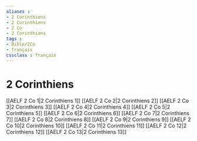 ```yaml
---
aliases : 
- 2 Corinthiens
- 2 Corinthiens
- 2 Co
- 2 Corinthians
tags : 
- Bible/2Co
- français
cssclass : français
---
```


# 2 Corinthiens

[[AELF 2 Co 1|2 Corinthiens 1]]
[[AELF 2 Co 2|2 Corinthiens 2]]
[[AELF 2 Co 3|2 Corinthiens 3]]
[[AELF 2 Co 4|2 Corinthiens 4]]
[[AELF 2 Co 5|2 Corinthiens 5]]
[[AELF 2 Co 6|2 Corinthiens 6]]
[[AELF 2 Co 7|2 Corinthiens 7]]
[[AELF 2 Co 8|2 Corinthiens 8]]
[[AELF 2 Co 9|2 Corinthiens 9]]
[[AELF 2 Co 10|2 Corinthiens 10]]
[[AELF 2 Co 11|2 Corinthiens 11]]
[[AELF 2 Co 12|2 Corinthiens 12]]
[[AELF 2 Co 13|2 Corinthiens 13]]

